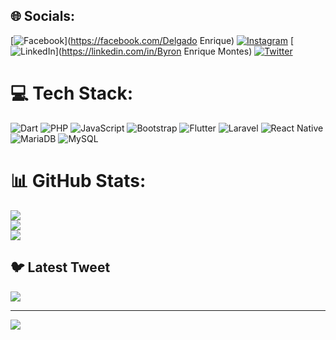
## 🌐 Socials:
[![Facebook](https://img.shields.io/badge/Facebook-%231877F2.svg?logo=Facebook&logoColor=white)](https://facebook.com/Delgado Enrique) [![Instagram](https://img.shields.io/badge/Instagram-%23E4405F.svg?logo=Instagram&logoColor=white)](https://instagram.com/elbartomad) [![LinkedIn](https://img.shields.io/badge/LinkedIn-%230077B5.svg?logo=linkedin&logoColor=white)](https://linkedin.com/in/Byron Enrique Montes) [![Twitter](https://img.shields.io/badge/Twitter-%231DA1F2.svg?logo=Twitter&logoColor=white)](https://twitter.com/ByronElbartoDelgado) 

# 💻 Tech Stack:
![Dart](https://img.shields.io/badge/dart-%230175C2.svg?style=for-the-badge&logo=dart&logoColor=white) ![PHP](https://img.shields.io/badge/php-%23777BB4.svg?style=for-the-badge&logo=php&logoColor=white) ![JavaScript](https://img.shields.io/badge/javascript-%23323330.svg?style=for-the-badge&logo=javascript&logoColor=%23F7DF1E) ![Bootstrap](https://img.shields.io/badge/bootstrap-%23563D7C.svg?style=for-the-badge&logo=bootstrap&logoColor=white) ![Flutter](https://img.shields.io/badge/Flutter-%2302569B.svg?style=for-the-badge&logo=Flutter&logoColor=white) ![Laravel](https://img.shields.io/badge/laravel-%23FF2D20.svg?style=for-the-badge&logo=laravel&logoColor=white) ![React Native](https://img.shields.io/badge/react_native-%2320232a.svg?style=for-the-badge&logo=react&logoColor=%2361DAFB) ![MariaDB](https://img.shields.io/badge/MariaDB-003545?style=for-the-badge&logo=mariadb&logoColor=white) ![MySQL](https://img.shields.io/badge/mysql-%2300f.svg?style=for-the-badge&logo=mysql&logoColor=white)
# 📊 GitHub Stats:
![](https://github-readme-stats.vercel.app/api?username=bdelgado1994&theme=dark&hide_border=false&include_all_commits=false&count_private=false)<br/>
![](https://github-readme-streak-stats.herokuapp.com/?user=bdelgado1994&theme=dark&hide_border=false)<br/>
![](https://github-readme-stats.vercel.app/api/top-langs/?username=bdelgado1994&theme=dark&hide_border=false&include_all_commits=false&count_private=false&layout=compact)

## 🐦 Latest Tweet
[![](https://gtce.itsvg.in/api?username=ByronElbartoDelgado)](https://github.com/VishwaGauravIn/github-twitter-card-embed)

---
[![](https://visitcount.itsvg.in/api?id=bdelgado1994&icon=0&color=0)](https://visitcount.itsvg.in)

<!-- Proudly created with GPRM ( https://gprm.itsvg.in ) -->

